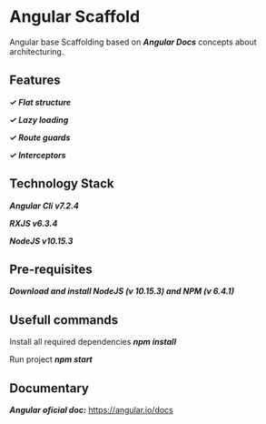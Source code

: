 # Angular Scaffold

Angular base Scaffolding based on ***Angular Docs*** concepts about architecturing.

## Features

***✓ Flat structure***

***✓ Lazy loading***

***✓ Route guards***

***✓ Interceptors***

## Technology Stack

***Angular Cli v7.2.4***

***RXJS v6.3.4***

***NodeJS v10.15.3***

## Pre-requisites

***Download and install NodeJS (v 10.15.3) and NPM (v 6.4.1)***

## Usefull commands

Install all required dependencies ***npm install***

Run project ***npm start***

## Documentary

***Angular oficial doc:*** https://angular.io/docs
